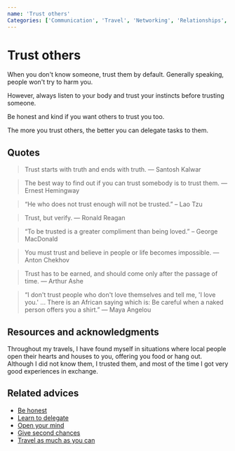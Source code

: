 ```yaml
---
name: 'Trust others'
Categories: ['Communication', 'Travel', 'Networking', 'Relationships', 'Integrity', 'Friendship', 'Community', 'Growth', 'Trust', 'Honesty', 'Kindness']
---
```

# Trust others

When you don't know someone, trust them by default. Generally speaking, people won't try to harm you.

However, always listen to your body and trust your instincts before trusting someone.

Be honest and kind if you want others to trust you too.

The more you trust others, the better you can delegate tasks to them.

## Quotes

> Trust starts with truth and ends with truth. ― Santosh Kalwar

> The best way to find out if you can trust somebody is to trust them. ― Ernest Hemingway

> “He who does not trust enough will not be trusted.” – Lao Tzu

> Trust, but verify. ― Ronald Reagan

> “To be trusted is a greater compliment than being loved.” – George MacDonald

> You must trust and believe in people or life becomes impossible. ― Anton Chekhov

> Trust has to be earned, and should come only after the passage of time. ― Arthur Ashe

> “I don't trust people who don't love themselves and tell me, 'I love you.' ... There is an African saying which is: Be careful when a naked person offers you a shirt.” ― Maya Angelou

## Resources and acknowledgments

Throughout my travels, I have found myself in situations where local people open their hearts and houses to you, offering you food or hang out. Although I did not know them, I trusted them, and most of the time I got very good experiences in exchange.

## Related advices

- [Be honest](Be%20honest/index.md)
- [Learn to delegate](Learn%20to%20delegate/index.md)
- [Open your mind](Open%20your%20mind/index.md)
- [Give second chances](Give%20second%20chances/index.md)
- [Travel as much as you can](Travel%20as%20much%20as%20you%20can/index.md)